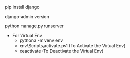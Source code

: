 pip install django

django-admin version

python manage.py runserver

- For Virtual Env
  - python3 -m venv env
  - env\Scripts\activate.ps1 (To Activate the Virtual Env)
  - deactivate (To Deactivate the Virtual Env)

